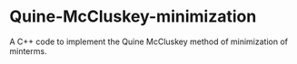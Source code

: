 # Quine-McCluskey-minimization
A C++ code to implement the Quine McCluskey method of minimization of minterms.
